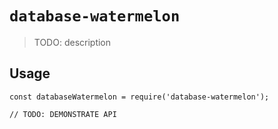 # `database-watermelon`

> TODO: description

## Usage

```
const databaseWatermelon = require('database-watermelon');

// TODO: DEMONSTRATE API
```
